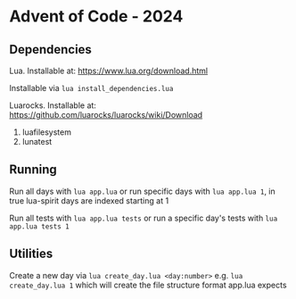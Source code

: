 # Advent of Code - 2024

## Dependencies

Lua. Installable at: https://www.lua.org/download.html

Installable via `lua install_dependencies.lua`

Luarocks. Installable at: https://github.com/luarocks/luarocks/wiki/Download

1. luafilesystem
2. lunatest

## Running

Run all days with `lua app.lua` or run specific days with `lua app.lua 1`, in true lua-spirit days are indexed starting at 1

Run all tests with `lua app.lua tests` or run a specific day's tests with `lua app.lua tests 1`

## Utilities

Create a new day via `lua create_day.lua <day:number>` e.g. `lua create_day.lua 1` which will create the file structure format app.lua expects

